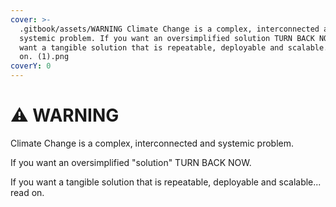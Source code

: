 ```yaml
---
cover: >-
  .gitbook/assets/WARNING Climate Change is a complex, interconnected and
  systemic problem. If you want an oversimplified solution TURN BACK NOW. If you
  want a tangible solution that is repeatable, deployable and scalable... read
  on. (1).png
coverY: 0
---
```


# ⚠ WARNING

Climate Change is a complex, interconnected and systemic problem.&#x20;

If you want an oversimplified "solution" TURN BACK NOW.&#x20;

If you want a tangible solution that is repeatable, deployable and scalable... read on.
